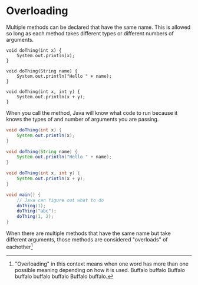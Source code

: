 # Overloading

Multiple methods can be declared that have the same name.
This is allowed so long as each method takes different types
or different numbers of arguments.

```java,no_run
void doThing(int x) {
    System.out.println(x);
}

void doThing(String name) {
    System.out.println("Hello " + name);
}

void doThing(int x, int y) {
    System.out.println(x + y);
}
```

When you call the method, Java will know what code to run
because it knows the types of and number of arguments
you are passing.

```java
void doThing(int x) {
    System.out.println(x);
}

void doThing(String name) {
    System.out.println("Hello " + name);
}

void doThing(int x, int y) {
    System.out.println(x + y);
}

void main() {
    // Java can figure out what to do
    doThing(1);
    doThing("abc");
    doThing(1, 2);
}
```

When there are multiple methods that have the same name but take different arguments,
those methods are considered "overloads" of eachother[^overload]

[^overload]: "Overloading" in this context means when one word has more than one possible meaning depending on how it is used. Buffalo buffalo Buffalo buffalo buffalo buffalo Buffalo buffalo.